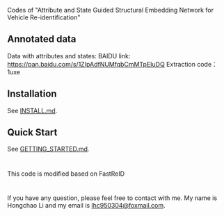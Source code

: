 Codes of "Attribute and State Guided Structural Embedding Network for Vehicle Re-identification"

## Annotated data
Data with attributes and states:
BAIDU link: https://pan.baidu.com/s/1ZIpAdfNUMfqbCmMTpEIuDQ Extraction code：1uxe

## Installation

See [INSTALL.md](INSTALL.md).

## Quick Start

See [GETTING_STARTED.md](GETTING_STARTED.md).

#
This code is modified based on FastReID
#
If you have any question, please feel free to contact with me. My name is Hongchao Li and my email is lhc950304@foxmail.com.


